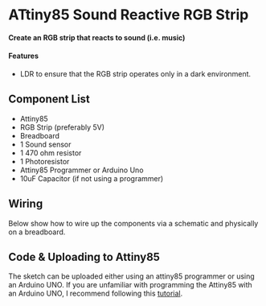 # ATtiny85 Sound Reactive RGB Strip
#### Create an RGB strip that reacts to sound (i.e. music) 
#### Features
+ LDR to ensure that the RGB strip operates only in a dark environment.
## Component List
+ Attiny85
+ RGB Strip (preferably 5V)
+ Breadboard 
+ 1 Sound sensor
+ 1 470 ohm resistor
+ 1 Photoresistor
+ Attiny85 Programmer or Arduino Uno
+ 10uF Capacitor (if not using a programmer)
## Wiring
Below show how to wire up the components via a schematic and physically on a breadboard.

## Code & Uploading to Attiny85
The sketch can be uploaded either using an attiny85 programmer or using an Arduino UNO. If you are unfamiliar with programming the Attiny85 with an Arduino UNO, I recommend following this [tutorial](https://create.arduino.cc/projecthub/arjun/programming-attiny85-with-arduino-uno-afb829).
